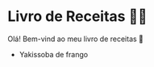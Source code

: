 # Livro de Receitas :man_cook:

Olá! Bem-vind ao meu livro de receitas :wave:

- Yakissoba de frango

